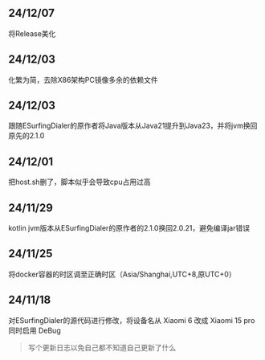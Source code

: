 ## 24/12/07

将Release美化

## 24/12/03

化繁为简，去除X86架构PC镜像多余的依赖文件

## 24/12/03

跟随ESurfingDialer的原作者将Java版本从Java21提升到Java23，并将jvm换回原先的2.1.0

## 24/12/01

把host.sh删了，脚本似乎会导致cpu占用过高

## 24/11/29

kotlin jvm版本从ESurfingDialer的原作者的2.1.0换回2.0.21，避免编译jar错误

## 24/11/25

将docker容器的时区调至正确时区（Asia/Shanghai,UTC+8,原UTC+0）

## 24/11/18

对ESurfingDialer的源代码进行修改，将设备名从 Xiaomi 6 改成 Xiaomi 15 pro
同时启用 DeBug

>写个更新日志以免自己都不知道自己更新了什么
